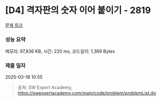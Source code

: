 # [D4] 격자판의 숫자 이어 붙이기 - 2819 

[문제 링크](https://swexpertacademy.com/main/code/problem/problemDetail.do?contestProbId=AV7I5fgqEogDFAXB) 

### 성능 요약

메모리: 97,836 KB, 시간: 220 ms, 코드길이: 1,369 Bytes

### 제출 일자

2025-03-18 10:55



> 출처: SW Expert Academy, https://swexpertacademy.com/main/code/problem/problemList.do